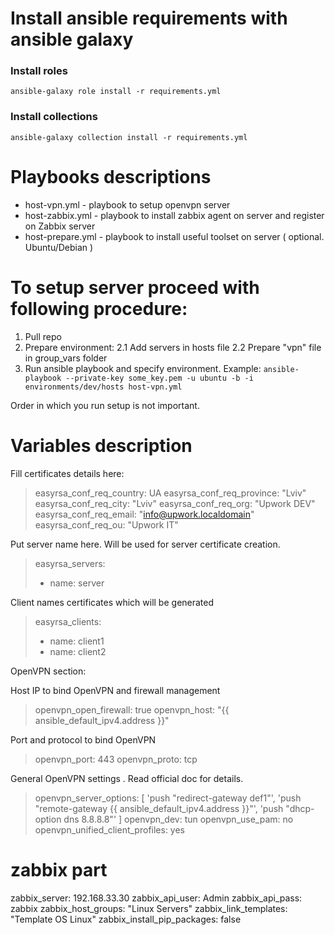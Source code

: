 # Install ansible requirements with ansible galaxy

### Install roles
`ansible-galaxy role install -r requirements.yml`
### Install collections
`ansible-galaxy collection install -r requirements.yml`


# Playbooks descriptions

* host-vpn.yml  - playbook to setup openvpn server
* host-zabbix.yml - playbook to install zabbix agent on server and register on Zabbix server
* host-prepare.yml - playbook to install useful toolset on server ( optional. Ubuntu/Debian )

# To setup server proceed with following procedure:
1. Pull repo
2. Prepare environment:
    2.1 Add servers in hosts file
    2.2 Prepare "vpn" file in group_vars folder
3. Run ansible playbook and specify environment. Example: `ansible-playbook --private-key some_key.pem -u ubuntu -b -i environments/dev/hosts host-vpn.yml`

Order in which you run setup is not important. 

# Variables description

Fill certificates details here:

>    easyrsa_conf_req_country: UA
>    easyrsa_conf_req_province: "Lviv"
>    easyrsa_conf_req_city: "Lviv"
>    easyrsa_conf_req_org: "Upwork DEV"
>    easyrsa_conf_req_email: "info@upwork.localdomain"
>    easyrsa_conf_req_ou: "Upwork IT"

Put server name here. Will be used for server certificate creation.
>easyrsa_servers:
>    - name: server

Client names certificates which will be generated
>easyrsa_clients:
>    - name: client1
>    - name: client2


OpenVPN section:

Host IP to bind OpenVPN and firewall management
> openvpn_open_firewall: true
> openvpn_host: "{{ ansible_default_ipv4.address }}"

Port and protocol to bind OpenVPN
> openvpn_port: 443
> openvpn_proto: tcp

General OpenVPN settings . Read official doc for details. 
> openvpn_server_options: [ 
>     'push "redirect-gateway def1"',
>     'push "remote-gateway {{ ansible_default_ipv4.address }}"',
>     'push "dhcp-option dns 8.8.8.8"'
> ]
> openvpn_dev: tun
> openvpn_use_pam: no
> openvpn_unified_client_profiles: yes


# zabbix part
zabbix_server: 192.168.33.30
zabbix_api_user: Admin
zabbix_api_pass: zabbix
zabbix_host_groups: "Linux Servers"
zabbix_link_templates: "Template OS Linux"
zabbix_install_pip_packages: false

